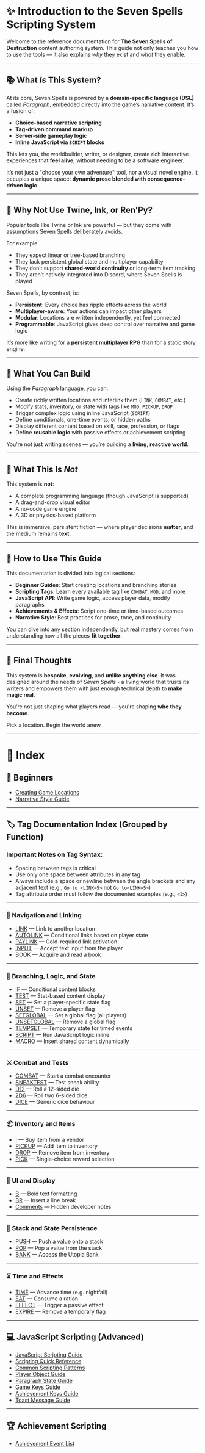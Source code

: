 # ✨ Introduction to the Seven Spells Scripting System

Welcome to the reference documentation for **The Seven Spells of Destruction** content authoring system. This guide not only teaches you how to use the tools — it also explains *why* they exist and *what* they enable.

---

## 📚 What *Is* This System?

At its core, Seven Spells is powered by a **domain-specific language (DSL)** called *Paragraph*, embedded directly into the game’s narrative content. It’s a fusion of:

- **Choice-based narrative scripting**
- **Tag-driven command markup**
- **Server-side gameplay logic**
- **Inline JavaScript via `SCRIPT` blocks**

This lets you, the worldbuilder, writer, or designer, create rich interactive experiences that **feel alive**, without needing to be a software engineer.

It’s not just a "choose your own adventure" tool, nor a visual novel engine. It occupies a unique space: **dynamic prose blended with consequence-driven logic**.

---

## 🧠 Why Not Use Twine, Ink, or Ren'Py?

Popular tools like Twine or Ink are powerful — but they come with assumptions Seven Spells deliberately avoids.

For example:

- They expect linear or tree-based branching
- They lack persistent global state and multiplayer capability
- They don’t support **shared-world continuity** or long-term item tracking
- They aren’t natively integrated into Discord, where Seven Spells is played

Seven Spells, by contrast, is:

- **Persistent**: Every choice has ripple effects across the world
- **Multiplayer-aware**: Your actions can impact other players
- **Modular**: Locations are written independently, yet feel connected
- **Programmable**: JavaScript gives deep control over narrative and game logic

It’s more like writing for a **persistent multiplayer RPG** than for a static story engine.

---

## 🧩 What You Can Build

Using the *Paragraph* language, you can:

- Create richly written locations and interlink them (`LINK`, `COMBAT`, etc.)
- Modify stats, inventory, or state with tags like `MOD`, `PICKUP`, `DROP`
- Trigger complex logic using inline JavaScript (`SCRIPT`)
- Define conditionals, one-time events, or hidden paths
- Display different content based on skill, race, profession, or flags
- Define **reusable logic** with passive effects or achievement scripting

You're not just writing scenes — you’re building a **living, reactive world**.

---

## 🚫 What This Is *Not*

This system is **not**:

- A complete programming language (though JavaScript is supported)
- A drag-and-drop visual editor
- A no-code game engine
- A 3D or physics-based platform

This is immersive, persistent fiction — where player decisions **matter**, and the medium remains **text**.

---

## 🧭 How to Use This Guide

This documentation is divided into logical sections:

- **Beginner Guides**: Start creating locations and branching stories
- **Scripting Tags**: Learn every available tag like `COMBAT`, `MOD`, and more
- **JavaScript API**: Write game logic, access player data, modify paragraphs
- **Achievements & Effects**: Script one-time or time-based outcomes
- **Narrative Style**: Best practices for prose, tone, and continuity

You can dive into any section independently, but real mastery comes from understanding how all the pieces **fit together**.

---

## 🏁 Final Thoughts

This system is **bespoke**, **evolving**, and **unlike anything else**. It was designed around the needs of *Seven Spells* - a living world that trusts its writers and empowers them with just enough technical depth to **make magic real**.

You’re not just shaping what players read — you're shaping **who they become**.

Pick a location. Begin the world anew.

---

# 📖 Index

## 🧒 Beginners

- [Creating Game Locations](beginners/creating_game_locations.md)
- [Narrative Style Guide](beginners/narrative_style_guide.md)

---

## 🏷️ Tag Documentation Index (Grouped by Function)

### Important Notes on Tag Syntax:

- Spacing between tags is critical
- Use only one space between attributes in any tag
- Always include a space or newline between the angle brackets and any adjacent text (e.g., `Go to <LINK=5>` not `Go to<LINK=5>`)
- Tag attribute order must follow the documented examples (e.g., `<I>`)

---

### 🧭 Navigation and Linking

- [LINK](tags/link_tag_doc.md) — Link to another location
- [AUTOLINK](tags/autolink_tag_doc.md) — Conditional links based on player state
- [PAYLINK](tags/paylink_tag_doc.md) — Gold-required link activation
- [INPUT](tags/input_tag_doc.md) — Accept text input from the player
- [BOOK](tags/book_tag_documentation.md) — Acquire and read a book

---

### 🧪 Branching, Logic, and State

- [IF](tags/if.md) — Conditional content blocks
- [TEST](tags/test_tag_doc.md) — Stat-based content display
- [SET](tags/set_tag_doc.md) — Set a player-specific state flag
- [UNSET](tags/unset_tag_doc.md) — Remove a player flag
- [SETGLOBAL](tags/setglobal_tag_doc.md) — Set a global flag (all players)
- [UNSETGLOBAL](tags/unsetglobal_tag_doc.md) — Remove a global flag
- [TEMPSET](tags/tempset_tag_doc.md) — Temporary state for timed events
- [SCRIPT](tags/script_tag_doc.md) — Run JavaScript logic inline
- [MACRO](tags/macro_tag_doc.md) — Insert shared content dynamically

---

### ⚔️ Combat and Tests

- [COMBAT](tags/combat_tag_documentation.md) — Start a combat encounter
- [SNEAKTEST](tags/sneaktest_tag_doc_updated.md) — Test sneak ability
- [D12](tags/d12_tag_documentation.md) — Roll a 12-sided die
- [2D6](tags/2d6.md) — Roll two 6-sided dice
- [DICE](tags/dice_tag_documentation.md) — Generic dice behaviour

---

### 📦 Inventory and Items

- [I](tags/i.md) — Buy item from a vendor
- [PICKUP](tags/pickup_tag_doc.md) — Add item to inventory
- [DROP](tags/drop_tag_documentation.md) — Remove item from inventory
- [PICK](tags/pick_tag_doc.md) — Single-choice reward selection

---

### 💠 UI and Display

- [B](tags/b_tag_documentation.md) — Bold text formatting
- [BR](tags/br_tag_documentation.md) — Insert a line break
- [Comments](tags/comment_tag_documentation.md) — Hidden developer notes

---

### 💾 Stack and State Persistence

- [PUSH](tags/push_tag_doc.md) — Push a value onto a stack
- [POP](tags/pop_tag_doc.md) — Pop a value from the stack
- [BANK](tags/bank_tag_documentation.md) — Access the Utopia Bank

---

### ⏳ Time and Effects

- [TIME](tags/time_tag_doc.md) — Advance time (e.g. nightfall)
- [EAT](tags/eat_tag_documentation.md) — Consume a ration
- [EFFECT](tags/effect_tag_documentation.md) — Trigger a passive effect
- [EXPIRE](tags/expire_tag_documentation.md) — Remove a temporary flag

---

## 💻 JavaScript Scripting (Advanced)

- [JavaScript Scripting Guide](js-scripting/javascript_scripting_guide.md)
- [Scripting Quick Reference](js-scripting/scripting_quick_reference.md)
- [Common Scripting Patterns](js-scripting/common_scripting_patterns.md)
- [Player Object Guide](js-scripting/player_object_guide.md)
- [Paragraph State Guide](js-scripting/paragraph_state_guide.md)
- [Game Keys Guide](js-scripting/game_keys_guide.md)
- [Achievement Keys Guide](js-scripting/achievement_keys_guide.md)
- [Toast Message Guide](js-scripting/toast-message-guide.md)

---

## 🏆 Achievement Scripting

- [Achievement Event List](js-scripting/achievement-events.md)
